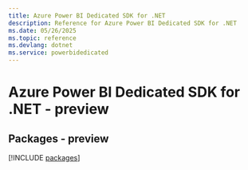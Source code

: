 ```yaml
---
title: Azure Power BI Dedicated SDK for .NET
description: Reference for Azure Power BI Dedicated SDK for .NET
ms.date: 05/26/2025
ms.topic: reference
ms.devlang: dotnet
ms.service: powerbidedicated
---
```

# Azure Power BI Dedicated SDK for .NET - preview
## Packages - preview
[!INCLUDE [packages](power-bi-dedicated-index.md)]